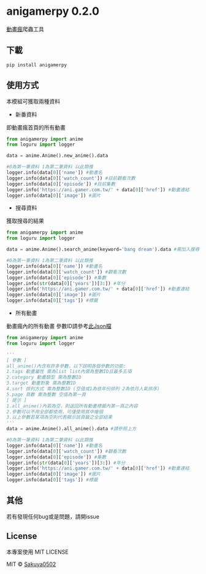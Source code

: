# anigamerpy 0.2.0
[動畫瘋](https://ani.gamer.com.tw/)爬蟲工具

## 下載
```
pip install anigamerpy
```

## 使用方式
本模組可獲取兩種資料

* 新番資料

即動畫瘋首頁的所有動畫
```python
from anigamerpy import anime
from loguru import logger

data = anime.Anime().new_anime().data

#0為第一筆資料 1為第二筆資料 以此類推
logger.info(data[0]['name']) #動畫名
logger.info(data[0]['watch_count']) #目前觀看次數
logger.info(data[0]['episode']) #目前集數
logger.info('https://ani.gamer.com.tw/' + data[0]['href']) #動畫連結
logger.info(data[0]['image']) #圖片
```

* 搜尋資料

獲取搜尋的結果
```python
from anigamerpy import anime
from loguru import logger

data = anime.Anime().search_anime(keyword='bang dream').data #需加入搜尋關鍵字 請使用字串來搜尋

#0為第一筆資料 1為第二筆資料 以此類推
logger.info(data[0]['name']) #動畫名
logger.info(data[0]['watch_count']) #觀看次數
logger.info(data[0]['episode']) #集數
logger.info(str(data[0]['years'])[3:]) #年分
logger.info('https://ani.gamer.com.tw/' + data[0]['href']) #動畫連結
logger.info(data[0]['image']) #圖片
logger.info(data[0]['tags']) #標籤
```

* 所有動畫

動畫瘋內的所有動畫
參數ID請參考[此Json檔](https://raw.githubusercontent.com/Sakuya0502/anigamerpy/refs/heads/main/anigamerpy/json/allanime_data.json)
```python
from anigamerpy import anime
from loguru import logger

'''
[ 參數 ]
all_anime()內含有許多參數，以下說明各個參數的功能:
1.tags 動畫屬性 需為list list內需為整數ID且最多五項
2.category 動畫類型 需為整數ID
3.target 動畫對象 需為整數ID
4.sort 排列方式 需為整數ID (空值或1為依年份排列 2為依月人氣排序)
5.page 頁數 需為整數 空值為第一頁
[ 提示 ]
1.all_anime()內若為空，則返回所有動畫標籤內第一頁之內容
2.參數可以不用全部都使用，可僅使用其中幾個
3.以上參數若某項為空則代表顯示該頁籤之全部結果
'''
data = anime.Anime().all_anime().data #請參照上方

#0為第一筆資料 1為第二筆資料 以此類推
logger.info(data[0]['name']) #動畫名
logger.info(data[0]['watch_count']) #觀看次數
logger.info(data[0]['episode']) #集數
logger.info(str(data[0]['years'])[3:]) #年分
logger.info('https://ani.gamer.com.tw/' + data[0]['href']) #動畫連結
logger.info(data[0]['image']) #圖片
logger.info(data[0]['tags']) #標籤
```

## 其他
若有發現任何bug或是問題，請開issue

## License
本專案使用 MIT LICENSE

MIT © [Sakuya0502](https://github.com/Sakuya0502/anigamerpy/blob/main/LICENSE)